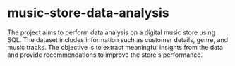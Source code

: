 # music-store-data-analysis
The project aims to perform data analysis on a digital music store using SQL. The dataset includes information such as customer details, genre, and music tracks. The objective is to extract meaningful insights from the data and provide recommendations to improve the store's performance.
